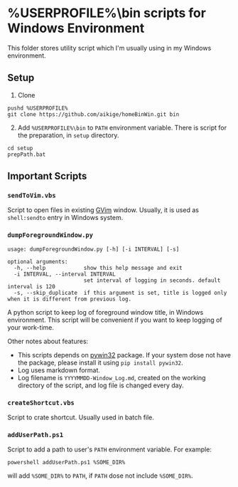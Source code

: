 %USERPROFILE%\bin scripts for Windows Environment
=================================================

This folder stores utility script which I'm usually using in my Windows environment.

## Setup

1. Clone

```
pushd %USERPROFILE%
git clone https://github.com/aikige/homeBinWin.git bin
```

2. Add `%USERPROFILE%\bin` to `PATH` environment variable.
    There is script for the preparation, in `setup` directory.

```
cd setup
prepPath.bat
```

## Important Scripts

### `sendToVim.vbs`

Script to open files in existing [GVim](https://www.vim.org/) window.
Usually, it is used as `shell:sendto` entry in Windows system.

### `dumpForegroundWindow.py`

```
usage: dumpForegroundWindow.py [-h] [-i INTERVAL] [-s]

optional arguments:
  -h, --help            show this help message and exit
  -i INTERVAL, --interval INTERVAL
                        set interval of logging in seconds. default interval is 120
  -s, --skip_duplicate  if this argument is set, title is logged only when it is different from previous log.
```

A python script to keep log of foreground window title, in Windows environment.
This script will be convenient if you want to keep logging of your work-time.

Other notes about features:


* This scripts depends on [pywin32](https://pypi.org/project/pywin32/) package.
	If your system dose not have the package, please install it using `pip install pywin32`.
* Log uses markdown format.
* Log filename is `YYYYMMDD-Window_Log.md`,
	created on the working directory of the script,
	and log file is changed every day.

### `createShortcut.vbs`

Script to crate shortcut. Usually used in batch file.

### `addUserPath.ps1`

Script to add a path to user's `PATH` environment variable.
For example:

```
powershell addUserPath.ps1 %SOME_DIR%
```

will add `%SOME_DIR%` to `PATH`, if `PATH` dose not include `%SOME_DIR%`.
